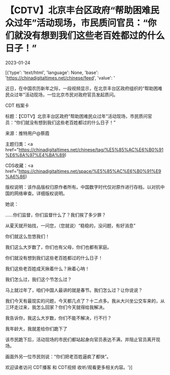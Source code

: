 # 【CDTV】北京丰台区政府“帮助困难民众过年”活动现场，市民质问官员：“你们就没有想到我们这些老百姓都过的什么日子！”

2023-01-24

[{'type': 'text/html', 'language': None, 'base': 'https://chinadigitaltimes.net/chinese/feed', 'value': '            

                

                    

                    

                    

                

            

        

近日，在中国农历新年之际，一段视频显示，在北京丰台区政府组织的“帮助困难民众过年”活动现场，一位北京市民对政府官员发起质问。

 

CDT 档案卡

标题：【CDTV】北京丰台区政府“帮助困难民众过年”活动现场，市民质问官员：“你们就没有想到我们这些老百姓都过的什么日子！”

来源：推特用户@蔡霞

主题归类：<a href="https://chinadigitaltimes.net/chinese/tag/%E5%85%AC%E6%B0%91%E6%8A%97%E4%BA%89)

CDS收藏：<a href="https://chinadigitaltimes.net/space/%E5%85%AC%E6%B0%91%E9%A6%86)

版权说明：该作品版权归原作者所有。中国数字时代仅对原作进行存档，以对抗中国的网络审查。详细版权说明。





她说：



&#8230;&#8230;你们监督，你们监督什么了？我们挨了多少罪？

从夏天就开始找，一问您，（您就说）“稳稳的，没问题，有好消息”

你们就这么忽悠我们！

我们这么大岁数了，你们也有父母，你们也都有家庭。

你们就没有想到我们这些老百姓都过的什么日子！

我们这些老百姓成天揪着什么？揪着心呐！

我们怎么过，我们这个节怎么过？

马上就过年了，咱们中国人最讲的就是春节。我们怎么过？让你说说？

我们今天有最现实的问题，今天都几点了？十二点多。我从大兴坐公交车来的，从三环走过来，我怎么回家？你们今天就得给我解决。

我告诉你，我这么大岁数，你们不能不解决，行不行？

我年龄大，我就差给你们跪下了



该市民跪下后，活动现场的市民们都站起身向官员表达不满，并阻止官员离开现场。

画面外另一位市民则说：“你们把老百姓逼疯了都快”。

欢迎读者访问 CDT播客 和 CDT视频 收听/观看更多相关内容。'}]